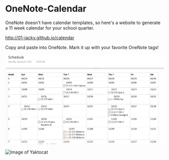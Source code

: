 # OneNote-Calendar 


OneNote doesn't have calendar templates, so here's a website to generate a 11 week calendar for your school quarter. 

http://01-jacky.github.io/calendar

Copy and paste into OneNote. Mark it up with your favorite OneNote tags!

![screenshot](img/calendar-demo.PNG "Copy, paste, ane edit!")

![Image of Yaktocat](https://octodex.github.com/images/yaktocat.png)




